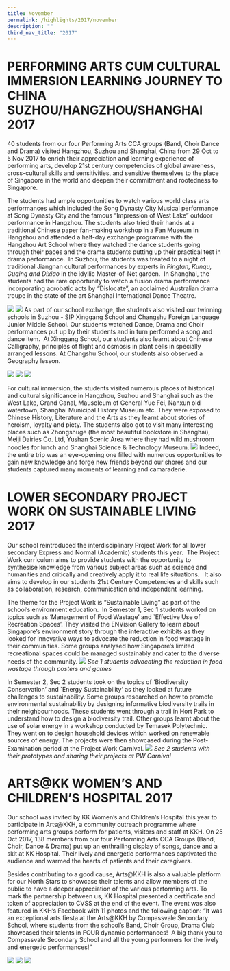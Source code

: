 ```yaml
---
title: November
permalink: /highlights/2017/november
description: ""
third_nav_title: "2017"
---
```

# PERFORMING ARTS CUM CULTURAL IMMERSION LEARNING JOURNEY TO CHINA SUZHOU/HANGZHOU/SHANGHAI 2017

40 students from our four Performing Arts CCA groups (Band, Choir Dance and Drama) visited Hangzhou, Suzhou and Shanghai, China from 29 Oct to 5 Nov 2017 to enrich their appreciation and learning experience of performing arts, develop 21st century competencies of global awareness, cross-cultural skills and sensitivities, and sensitive themselves to the place of Singapore in the world and deepen their commitment and rootedness to Singapore.  
  
The students had ample opportunities to watch various world class arts performances which included the Song Dynasty City Musical performance at Song Dynasty City and the famous “Impression of West Lake” outdoor performance in Hangzhou. The students also tried their hands at a traditional Chinese paper fan-making workshop in a Fan Museum in Hangzhou and attended a half-day exchange programme with the Hangzhou Art School where they watched the dance students going through their paces and the drama students putting up their practical test in drama performance.  In Suzhou, the students was treated to a night of traditional Jiangnan cultural performances by experts in _Pingtan, Kunqu, Guqing and Dixiao_ in the idyllic Master-of-Net garden.  In Shanghai, the students had the rare opportunity to watch a fusion drama performance incorporating acrobatic acts by “Dislocate”, an acclaimed Australian drama troupe in the state of the art Shanghai International Dance Theatre.

![](/images/perchina1.jpeg)
![](/images/perchina2.jpeg)
As part of our school exchange, the students also visited our twinning schools in Suzhou - SIP Xinggang School and Changshu Foreign Language Junior Middle School. Our students watched Dance, Drama and Choir performances put up by their students and in turn performed a song and dance item.  At Xinggang School, our students also learnt about Chinese Calligraphy, principles of flight and osmosis in plant cells in specially arranged lessons. At Changshu School, our students also observed a Geography lesson.

![](/images/perchina3.jpeg)
![](/images/perchina4.jpeg)
![](/images/perchina5.jpeg)

For cultural immersion, the students visited numerous places of historical and cultural significance in Hangzhou, Suzhou and Shanghai such as the West Lake, Grand Canal, Mausoleum of General Yue Fei, Nanxun old watertown, Shanghai Municipal History Museum etc. They were exposed to Chinese History, Literature and the Arts as they learnt about stories of heroism, loyalty and piety. The students also got to visit many interesting places such as Zhongshuge (the most beautiful bookstore in Shanghai), Meiji Dairies Co. Ltd, Yushan Scenic Area where they had wild mushroom noodles for lunch and Shanghai Science & Technology Museum.
![](/images/perchina.jpeg)
Indeed, the entire trip was an eye-opening one filled with numerous opportunities to gain new knowledge and forge new friends beyond our shores and our students captured many moments of learning and camaraderie.

# LOWER SECONDARY PROJECT WORK ON SUSTAINABLE LIVING 2017

Our school reintroduced the interdisciplinary Project Work for all lower secondary Express and Normal (Academic) students this year.  The Project Work curriculum aims to provide students with the opportunity to synthesise knowledge from various subject areas such as science and humanities and critically and creatively apply it to real life situations.   It also aims to develop in our students 21st Century Competencies and skills such as collaboration, research, communication and independent learning.  
  
The theme for the Project Work is “Sustainable Living” as part of the school’s environment education.  In Semester 1, Sec 1 students worked on topics such as ‘Management of Food Wastage’ and \`Effective Use of Recreation Spaces’. They visited the ENVision Gallery to learn about Singapore’s environment story through the interactive exhibits as they looked for innovative ways to advocate the reduction in food wastage in their communities. Some groups analysed how Singapore’s limited recreational spaces could be managed sustainably and cater to the diverse needs of the community.
![](/images/lower.jpeg)
*Sec 1 students advocating the reduction in food wastage through posters and games*

In Semester 2, Sec 2 students took on the topics of ‘Biodiversity Conservation’ and \`Energy Sustainability’ as they looked at future challenges to sustainability. Some groups researched on how to promote environmental sustainability by designing informative biodiversity trails in their neighbourhoods. These students went through a trail in Hort Park to understand how to design a biodiversity trail. Other groups learnt about the use of solar energy in a workshop conducted by Temasek Polytechnic. They went on to design household devices which worked on renewable sources of energy. The projects were then showcased during the Post-Examination period at the Project Work Carnival.
![](/images/lower1.jpeg)
_Sec 2 students with their prototypes and sharing their projects at PW Carnival_

# ARTS@KK WOMEN’S AND CHILDREN’S HOSPITAL 2017
Our school was invited by KK Women’s and Children’s Hospital this year to participate in Arts@KKH, a community outreach programme where performing arts groups perform for patients, visitors and staff at KKH. On 25 Oct 2017, 138 members from our four Performing Arts CCA Groups (Band, Choir, Dance & Drama) put up an enthralling display of songs, dance and a skit at KK Hospital. Their lively and energetic performances captivated the audience and warmed the hearts of patients and their caregivers.  
  
Besides contributing to a good cause, Arts@KKH is also a valuable platform for our North Stars to showcase their talents and allow members of the public to have a deeper appreciation of the various performing arts. To mark the partnership between us, KK Hospital presented a certificate and token of appreciation to CVSS at the end of the event. The event was also featured in KKH’s Facebook with 11 photos and the following caption: “It was an exceptional arts fiesta at the Arts@KKH by Compassvale Secondary School, where students from the school’s Band, Choir Group, Drama Club showcased their talents in FOUR dynamic performances!  A big thank you to Compassvale Secondary School and all the young performers for the lively and energetic performances!”

![](/images/arts1.jpeg)
![](/images/arts2.jpeg)
![](/images/arts.jpeg)
